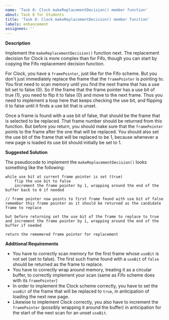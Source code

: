 ```yaml
---
name: 'Task 8: Clock makeReplacementDecision() member function'
about: Task 8 for Students
title: 'Task 8: Clock makeReplacementDecision() member function'
labels: enhancement
assignees: ''
---
```


**Description**

Implement the `makeReplacementDecision()` function next.  The
replacement decision for Clock is more complex than for Fifo, though you
can start by copying the Fifo replacement decision function.

For Clock, you have a `framePointer`, just like for the Fifo scheme.
But you don't just immediately replace the frame that the
`framePointer` is pointing to.  You first need to scan memory until
you find the next frame that has a use bit set to false (0).  So if the frame
that the frame pointer has a use bit of true (1), you need to flip it to false (0)
and move to the next frame.  Thus you need to implement a loop here
that keeps checking the use bit, and flipping it to false until it finds a
use bit that is unset.

Once a frame is found with a use bit of false, that should be the
frame that is selected to be replaced.  That frame number should be
returned from this function.  But before you return, you should make
sure that the `framePointer` points to the frame after the one that
will be replaced.  You should also set the use bit of the frame that
will be replaced to be 1, because whenever a new page is loaded its
use bit should initially be set to 1.

**Suggested Solution**

The pseudocode to implement the `makeReplacementDecision()` 
looks something like the following:

```
while use bit at current frame pointer is set (true)
    flip the use bit to false
	increment the frame pointer by 1, wrapping around the end of the buffer back to 0 if needed
	
// frame pointer now points to first frame found with use bit of false
remember this frame pointer as it should be returned as the candidate frame to replace

but before returning set the use bit of the frame to replace to true
and increment the frame pointer by 1, wrapping around the end of the buffer if needed

return the rememered frame pointer for replacement
```


**Additional Requirements**

- You have to correctly scan memory for the first frame whose `useBit` is not
  set (set to false).  The first such frame found with a `useBit` of `false`
  should be returned as the frame to replace.
- You have to correctly wrap around memory, treating it as a circular buffer,
  to correctly implement your scan (same as Fifo scheme does with its 
  `framePointer`)
- In order to implement the Clock scheme correctly, you have to set the
  `useBit` of the frame that will be replaced to `true`, in anticipation of
  loading the next new page.
- Likewise to implement Clock correctly, you also have to increment the
  `framePointer` (possibly wrapping it around the buffer) in anticipation for
  the start of the next scan for an unset `useBit`.
